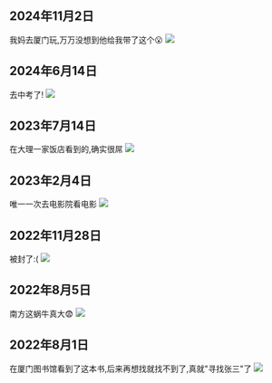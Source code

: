 
## 2024年11月2日
我妈去厦门玩,万万没想到他给我带了这个😮
![](/img-note/2024/1102/B1545C1A5554995BE20869AAFEE6AFC8.jpg)

## 2024年6月14日
去中考了!
![](/img-note/2024/0614/A.jpg)

## 2023年7月14日
在大理一家饭店看到的,确实很屌
![](/img-note/2023/0714/9ADAAEFABB702043B0F441BFD8C08E0D.jpg)

## 2023年2月4日
唯一一次去电影院看电影
![](/img-note/2023/0204/8E187E99760819F78489967376D75D35.jpg)

## 2022年11月28日
被封了:(
![](/img-note/2022/1128/A54F6136CC17486A4C084742C0BD9D08.jpg)

## 2022年8月5日
南方这蜗牛真大😨
![](/img-note/2022/0805/A181E5863306EC272F5D4D03609CA765.jpg)

## 2022年8月1日
在厦门图书馆看到了这本书,后来再想找就找不到了,真就"寻找张三"了
![](/img-note/2022/0801/E267105D3B7383D7E6926282ADC99E20.jpg)




